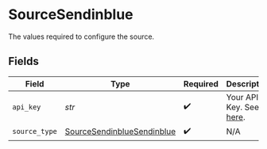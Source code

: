 # SourceSendinblue

The values required to configure the source.


## Fields

| Field                                                                                        | Type                                                                                         | Required                                                                                     | Description                                                                                  |
| -------------------------------------------------------------------------------------------- | -------------------------------------------------------------------------------------------- | -------------------------------------------------------------------------------------------- | -------------------------------------------------------------------------------------------- |
| `api_key`                                                                                    | *str*                                                                                        | :heavy_check_mark:                                                                           | Your API Key. See <a href="https://developers.sendinblue.com/docs/getting-started">here</a>. |
| `source_type`                                                                                | [SourceSendinblueSendinblue](../../models/shared/sourcesendinbluesendinblue.md)              | :heavy_check_mark:                                                                           | N/A                                                                                          |